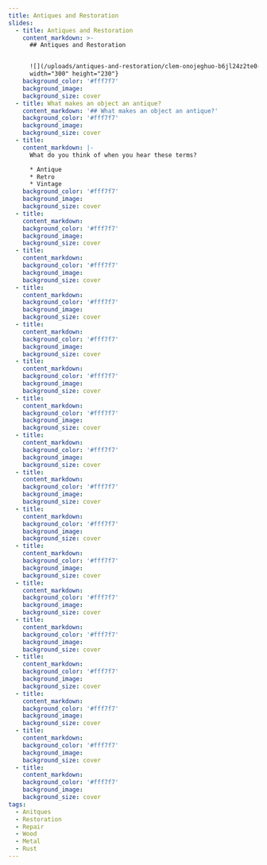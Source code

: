 ```yaml
---
title: Antiques and Restoration
slides:
  - title: Antiques and Restoration
    content_markdown: >-
      ## Antiques and Restoration


      ![](/uploads/antiques-and-restoration/clem-onojeghuo-b6jl24z2te0-unsplash-300.png){:
      width="300" height="230"}
    background_color: '#fff7f7'
    background_image:
    background_size: cover
  - title: What makes an object an antique?
    content_markdown: '## What makes an object an antique?'
    background_color: '#fff7f7'
    background_image:
    background_size: cover
  - title:
    content_markdown: |-
      What do you think of when you hear these terms?

      * Antique
      * Retro
      * Vintage
    background_color: '#fff7f7'
    background_image:
    background_size: cover
  - title:
    content_markdown:
    background_color: '#fff7f7'
    background_image:
    background_size: cover
  - title:
    content_markdown:
    background_color: '#fff7f7'
    background_image:
    background_size: cover
  - title:
    content_markdown:
    background_color: '#fff7f7'
    background_image:
    background_size: cover
  - title:
    content_markdown:
    background_color: '#fff7f7'
    background_image:
    background_size: cover
  - title:
    content_markdown:
    background_color: '#fff7f7'
    background_image:
    background_size: cover
  - title:
    content_markdown:
    background_color: '#fff7f7'
    background_image:
    background_size: cover
  - title:
    content_markdown:
    background_color: '#fff7f7'
    background_image:
    background_size: cover
  - title:
    content_markdown:
    background_color: '#fff7f7'
    background_image:
    background_size: cover
  - title:
    content_markdown:
    background_color: '#fff7f7'
    background_image:
    background_size: cover
  - title:
    content_markdown:
    background_color: '#fff7f7'
    background_image:
    background_size: cover
  - title:
    content_markdown:
    background_color: '#fff7f7'
    background_image:
    background_size: cover
  - title:
    content_markdown:
    background_color: '#fff7f7'
    background_image:
    background_size: cover
  - title:
    content_markdown:
    background_color: '#fff7f7'
    background_image:
    background_size: cover
  - title:
    content_markdown:
    background_color: '#fff7f7'
    background_image:
    background_size: cover
  - title:
    content_markdown:
    background_color: '#fff7f7'
    background_image:
    background_size: cover
  - title:
    content_markdown:
    background_color: '#fff7f7'
    background_image:
    background_size: cover
tags:
  - Anitques
  - Restoration
  - Repair
  - Wood
  - Metal
  - Rust
---
```



